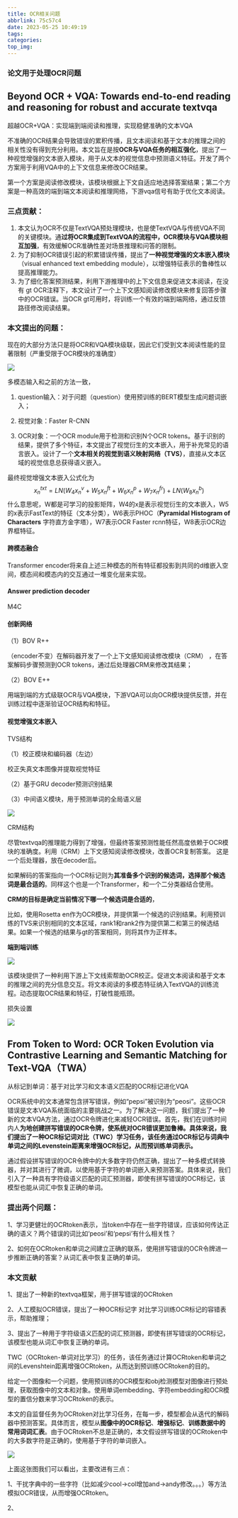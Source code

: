 ```yaml
---
title: OCR相关问题
abbrlink: 75c57c4
date: 2023-05-25 10:49:19
tags:
categories:
top_img:
---
```


### 论文用于处理OCR问题

## Beyond OCR + VQA: Towards end-to-end reading and reasoning for robust and accurate textvqa 

超越OCR+VQA：实现端到端阅读和推理，实现稳健准确的文本VQA 

不准确的OCR结果会导致错误的累积传播，且文本阅读和基于文本的推理之间的相关性没有得到充分利用。本文旨在是按**OCR与VQA任务的相互强化**，提出了一种视觉增强的文本嵌入模块，用于从文本的视觉信息中预测语义特征。开发了两个方案用于利用VQA中的上下文信息来修改OCR结果。

第一个方案是阅读修改模块，该模块根据上下文自适应地选择答案结果；第二个方案是一种高效的端到端文本阅读和推理网络，下游vqa信号有助于优化文本阅读。

### **三点贡献：**

1. 本文认为OCR不仅是TextVQA预处理模块，也是使TextVQA与传统VQA不同的关键模块。通**过将OCR集成到TextVQA的流程中，OCR模块与VQA模块相互加强**，有效缓解OCR准确性差对场景推理和问答的限制。
2. 为了抑制OCR错误引起的积累错误传播，提出了**一种视觉增强的文本嵌入模块**（visual enhanced text embedding module），以增强特征表示的鲁棒性以提高推理能力。
3. 为了细化答案预测结果，利用下游推理中的上下文信息来促进文本阅读，在没有 gt OCR注释下，本文设计了一个上下文感知阅读修改模块来修复回答步骤中的OCR错误。当OCR gt可用时，将训练一个有效的端到端网络，通过反馈路径修改阅读结果。

### 本文提出的问题：

现在的大部分方法只是将OCR和VQA模块级联，因此它们受到文本阅读性能的显著限制（严重受限于OCR模块的准确度）

![](OCR相关问题/BOV++.png)

多模态输入和之前的方法一致，

1. question输入：对于问题（question）使用预训练的BERT模型生成问题词嵌入；

2. 视觉对象：Faster R-CNN

   

3. OCR对象：一个OCR module用于检测和识别N个OCR tokens。基于识别的结果，提供了多个特征，本文提出了视觉衍生的文本嵌入，用于补充常见的语言嵌入。设计了一个**文本相关的视觉到语义映射网络（TVS）**，直接从文本区域的视觉信息总获得语义嵌入。

最终视觉增强文本嵌入公式化为
$$
x^{txt}_{n}=LN(W_4x^v_n+W_5x^{ft}_n+W_6x^{p}_{n}+W_7x^{fr}_{n})+LN(W_8x^b_{n})
$$
什么意思呢，W都是可学习的投影矩阵，W4的x是表示视觉衍生的文本嵌入，W5的x表示FastText的特征（文本分类），W6表示PHOC（**Pyramidal Histogram of Characters** 字符直方金字塔），W7表示OCR Faster rcnn特征，W8表示OCR边界框特征。

#### 跨模态融合

Transformer encoder将来自上述三种模态的所有特征都投影到共同的d维嵌入空间，模态间和模态内的交互通过一堆变化层来实现。

#### Answer prediction decoder

M4C

#### 创新网络

（1）BOV R++

（encoder不变）在解码器开发了一个上下文感知阅读修改模块（CRM） ，在答案解码步骤预测到OCR tokens，通过后处理器CRM来修改其结果；

（2）BOV E++

用端到端的方式级联OCR与VQA模块，下游VQA可以向OCR模块提供反馈，并在训练过程中逐渐验证OCR结构和特征。

#### 视觉增强文本嵌入

TVS结构

（1）校正模块和编码器（左边）

校正失真文本图像并提取视觉特征

（2）基于GRU decoder预测识别结果

（3）中间语义模块，用于预测单词的全局语义层

![](OCR相关问题/TVS.png)

CRM结构

尽管textvqa的推理能力得到了增强，但最终答案预测性能任然高度依赖于OCR模块的准确度。利用（CRM）上下文感知阅读修改模块，改善OCR复制答案。   这是一个后处理器，放在decoder后。

如果解码的答案指向一个OCR标记则为**其准备多个识别的候选词，选择那个候选词是最合适的**。同样这个也是一个Transformer，和一个二分类器结合使用。

**CRM的目标是确定当前情况下哪一个候选词是合适的**，

比如，使用Rosetta en作为OCR模块，并提供第一个候选的识别结果。利用预训练的TVS来识别相同的文本区域，rank1和rank2作为提供第二和第三的候选结果。如果一个候选的结果与gt的答案相同，则将其作为正样本。

**端到端训练**

![](OCR相关问题/CRM.png)

该模块提供了一种利用下游上下文线索帮助OCR校正。促进文本阅读和基于文本的推理之间的充分信息交互。将文本阅读的多模态特征纳入TextVQA的训练流程。动态提取OCR结果和特征，打破性能瓶颈。

损失设置

![](OCR相关问题/Le2e.png)



## From Token to Word: OCR Token Evolution via Contrastive Learning and Semantic Matching for Text-VQA（TWA）

从标记到单词：基于对比学习和文本语义匹配的OCR标记进化VQA 

OCR系统中的文本通常包含拼写错误，例如“pepsi”被识别为“peosi”。这些OCR错误是文本VQA系统面临的主要挑战之一。为了解决这一问题，我们提出了一种新的文本VQA方法，通过OCR令牌进化来减轻OCR错误。首先，我们在训练时间内人**为地创建拼写错误的OCR令牌，使系统对OCR错误更加鲁棒。具体来说，我们提出了一种OCR标记词对比（TWC）学习任务，该任务通过OCR标记与词典中单词之间的Levenstein距离来增强OCR标记，从而预训练单词表示。**

通过假设拼写错误的OCR令牌中的大多数字符仍然正确，提出了一种多模式转换器，并对其进行了微调，以使用基于字符的单词嵌入来预测答案。具体来说，我们引入了一种具有字符级语义匹配的词汇预测器，即使有拼写错误的OCR标记，该模型也能从词汇中恢复正确的单词。

### 提出两个问题：

1、学习更健壮的OCRtoken表示，当token中存在一些字符错误，应该如何传达正确的语义？两个错误的词比如‘peosi’和‘pepsi’有什么相关性？

2、如何在OCRtoken和单词之间建立正确的联系，使用拼写错误的OCR令牌进一步推断正确的答案？从词汇表中恢复正确的单词。

### 本文贡献

1、提出了一种新的textvqa框架，用于拼写错误的OCRtoken

2、人工模拟OCR错误，提出了一种OCR标记字 对比学习训练OCR标记的容错表示，帮助推理；

3、提出了一种用于字符级语义匹配的词汇预测器，即使有拼写错误的OCR标记，该模型也能从词汇中恢复正确的单词。 

TWC（OCRtoken-单词对比学习）的任务，该任务通过计算OCRtoken和单词之间的Levenshtein距离增强OCRtoken，从而达到预训练OCRtoken的目的。

给定一个图像和一个问题，使用预训练的OCR模型和obj检测模型对图像进行预处理，获取图像中的文本和对象。使用单词embedding、字符embedding和OCR模型的置信分数来学习OCRtoken的表示。

本文的自监督任务为OCRtoken对比学习任务，在每一步，模型都会从迭代的解码器中预测答案。具体而言，模型从**图像中的OCR标记**、**增强标记**、**训练数据中的常用词词汇表**。由于OCRtoken不总是正确的，本文假设拼写错误的OCRtoken中的大多数字符是正确的，使用基于字符的单词嵌入。

![](OCR相关问题/TWA.png)

上面这张图我们可以看出，主要改进有三点：

1、干扰字典中的一些字符（比如减少cool->col增加and->andy修改。。。）等方法模拟OCR错误，从而增强OCRtoken。

2、

